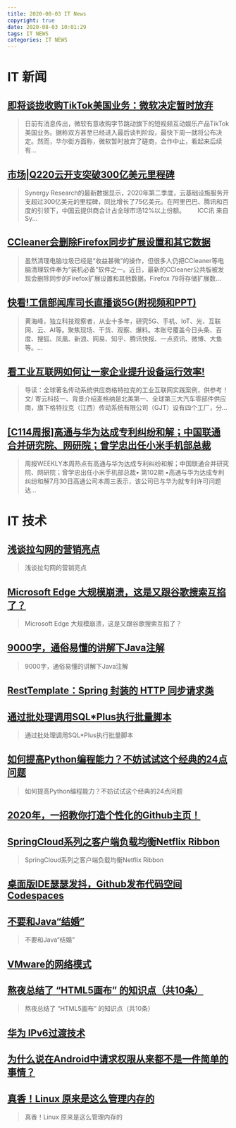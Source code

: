 ```yaml
---
title: 2020-08-03 IT News
copyright: true
date: 2020-08-03 10:01:29
tags: IT NEWS
categories: IT NEWS
---
```

# IT 新闻 
 ## [即将谈拢收购TikTok美国业务：微软决定暂时放弃](http://mp.weixin.qq.com/s?src=11&timestamp=1596420006&ver=2499&signature=Fr9WCPK9b8J2bAp15-SsrWmQ3ldqWJWkGG8BfEAH8UAUiXf7wID9OtiWbkKGbh3B*yb5NmO-j3aOO3YJ8kbS046pD5Uo9MAZ-uG*7hQRAJkI9gjlzZtQZtiq8KoBwEl4&new=1)
 > 日前有消息传出，微软有意收购字节跳动旗下的短视频互动娱乐产品TikTok美国业务。据称双方甚至已经进入最后谈判阶段，最快下周一就将公布决定。然而，华尔街方面称，微软暂时放弃了磋商，合作中止，看起来后续有...
 ## [市场|Q220云开支突破300亿美元里程碑](http://mp.weixin.qq.com/s?src=11&timestamp=1596420006&ver=2499&signature=a*lpBkdBSpmJbDpfQzXeHKRfyKJjfvxPWZozy16RErAnmPNT7kfAHxRF-nn-S*Rx9f7ua3fiVi6ewfOWR7RXJ*CkJNZzs00s8pAiMg5azCt7hMhys6QnQtBdpVkJswiz&new=1)
 > Synergy Research的最新数据显示，2020年第二季度，云基础设施服务开支超过300亿美元的里程碑，同比增长了75亿美元。在阿里巴巴、腾讯和百度的引领下，中国云提供商合计占全球市场12%以上份额。  ICC讯 来自Sy...
 ## [CCleaner会删除Firefox同步扩展设置和其它数据](http://mp.weixin.qq.com/s?src=11&timestamp=1596420006&ver=2499&signature=g*u7IebuilONIG2CkwEJ9L*wuJx3w-es-6ngrC7CJ1yqfCqSedT0aopuTNus3Mk7LmkCCaUlrIHSpRObE1TQGtQB0rK29h2Ur24a10D8g8xay1tzBKEq0q-lBR0otQsK&new=1)
 > 虽然清理电脑垃圾已经是“收益甚微”的操作，但很多人仍把CCleaner等电脑清理软件奉为“装机必备”软件之一。近日，最新的CCleaner公共版被发现会删除同步的Firefox扩展设置和其他数据。Firefox 79将存储扩展数...
 ## [快看!工信部闻库司长直播谈5G(附视频和PPT)](http://mp.weixin.qq.com/s?src=11&timestamp=1596420006&ver=2499&signature=YEXQe4y98GBMhJPL*qmAOhrrKTtZGymgNEqhkorcm0pf5hRy84fJy-JDTEm6Ki48ADninrdz69pZ2t-inb-eaGsM*NRwZd*fsaw7ZjbqxMc*9Ajl2UKSvg9hhsKb5mWp&new=1)
 > 黄海峰，独立科技观察者，从业十多年，研究5G、手机、IoT、光、互联网、云、AI等。聚焦现场、干货、观察、爆料。本账号覆盖今日头条、百度、搜狐、凤凰、新浪、网易、知乎、腾讯快报、一点资讯、微博、大鱼等。...
 ## [看工业互联网如何让一家企业提升设备运行效率!](http://mp.weixin.qq.com/s?src=11&timestamp=1596420006&ver=2499&signature=S2gjfwDasUJxekSmzgFZnkpQJE2AjoDEDO4MmRZIvhDFu9xKCd2TPrbww6tLSKH5uACatlWm6IJw3-yChv42Nybq5JWr1Q9ihhoHZEndJGEMg4VmX-mXevbtOpgWqRPa&new=1)
 > 导读：全球著名传动系统供应商格特拉克的工业互联网实践案例，供参考！文/ 寄云科技一、背景介绍麦格纳是北美第一、全球第三大汽车零部件供应商，旗下格特拉克（江西）传动系统有限公司（GJT）设有四个工厂，分...
 ## [\[C114周报\]高通与华为达成专利纠纷和解；中国联通合并研究院、网研院；曾学忠出任小米手机部总裁](http://mp.weixin.qq.com/s?src=11&timestamp=1596420006&ver=2499&signature=sKwf4sZByOvBsuioOXerw0WQ3aDR0Zf88SRxA65qq8uacUk*tex4t*t587e12a8zAnEeCA3Dc7eILUYkRt0Vnep6h*yYNBgsjN2M4KskR61uOEsD909ryDepLmqxhio4&new=1)
 > 周报WEEKLY本周热点有高通与华为达成专利纠纷和解；中国联通合并研究院、网研院；曾学忠出任小米手机部总裁• 第102期 •高通与华为达成专利纠纷和解7月30日高通公司本周三表示，该公司已与华为就专利许可问题达...
# IT 技术 
 ## [浅谈拉勾网的营销亮点](https://blog.csdn.net/qq8864/article/details/107047646)
 > 浅谈拉勾网的营销亮点
 ## [Microsoft Edge 大规模崩溃，这是又跟谷歌搜索互掐了？](https://blog.csdn.net/csdnnews/article/details/107714421)
 > Microsoft Edge 大规模崩溃，这是又跟谷歌搜索互掐了？
 ## [9000字，通俗易懂的讲解下Java注解](https://blog.csdn.net/sinat_33921105/article/details/107719604)
 > 9000字，通俗易懂的讲解下Java注解
 ## [RestTemplate：Spring 封装的 HTTP 同步请求类](https://blog.csdn.net/fly910905/article/details/105437941)
 > 
 ## [通过批处理调用SQL*Plus执行批量脚本](https://blog.csdn.net/oscar999/article/details/107702301)
 > 通过批处理调用SQL*Plus执行批量脚本
 ## [如何提高Python编程能力？不妨试试这个经典的24点问题](https://blog.csdn.net/xufive/article/details/107707084)
 > 如何提高Python编程能力？不妨试试这个经典的24点问题
 ## [2020年，一招教你打造个性化的Github主页！](https://blog.csdn.net/zwluoyuxi/article/details/107600491)
 > 
 ## [SpringCloud系列之客户端负载均衡Netflix Ribbon](https://blog.csdn.net/u014427391/article/details/107662300)
 > SpringCloud系列之客户端负载均衡Netflix Ribbon
 ## [桌面版IDE瑟瑟发抖，Github发布代码空间Codespaces](https://blog.csdn.net/BEYONDMA/article/details/106035262)
 > 
 ## [不要和Java“结婚”](https://blog.csdn.net/coderising/article/details/105631226)
 > 不要和Java“结婚”
 ## [VMware的网络模式](https://blog.csdn.net/u012039040/article/details/107206589)
 > 
 ## [熬夜总结了 “HTML5画布” 的知识点（共10条）](https://blog.csdn.net/qq_36232611/article/details/107706830)
 > 熬夜总结了 “HTML5画布” 的知识点（共10条）
 ## [华为 IPv6过渡技术](https://blog.csdn.net/HYD696/article/details/107019943)
 > 
 ## [为什么说在Android中请求权限从来都不是一件简单的事情？](https://blog.csdn.net/sinyu890807/article/details/107590047)
 > 
 ## [真香！Linux 原来是这么管理内存的](https://blog.csdn.net/qq_36894974/article/details/107634353)
 > 真香！Linux 原来是这么管理内存的

    